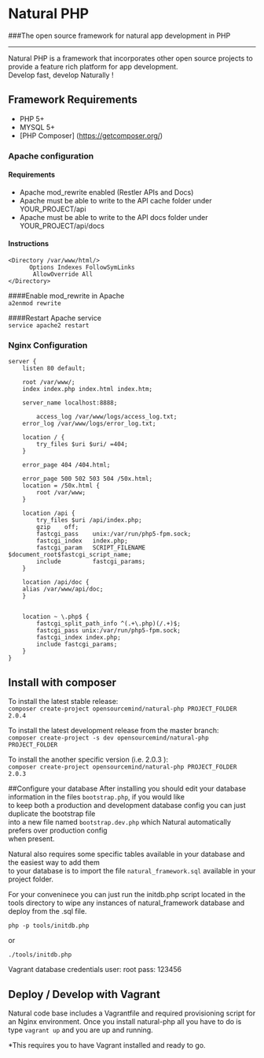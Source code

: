# Natural PHP
###The open source framework for natural app development in PHP
***
Natural PHP is a framework that incorporates other open source projects
to provide a feature rich platform for app development.  
Develop fast, develop Naturally !

## Framework Requirements
* PHP 5+
* MYSQL 5+
* [PHP Composer] (https://getcomposer.org/)

### Apache configuration
#### Requirements
* Apache mod_rewrite enabled (Restler APIs and Docs)
* Apache must be able to write to the API cache folder under YOUR_PROJECT/api
* Apache must be able to write to the API docs folder under YOUR_PROJECT/api/docs
#### Instructions
``` 
<Directory /var/www/html/>
      Options Indexes FollowSymLinks
       AllowOverride All
</Directory>
```

####Enable mod_rewrite in Apache  
`a2enmod rewrite`  

####Restart Apache service  
`service apache2 restart`

### Nginx Configuration

```
server {
	listen 80 default;
 
	root /var/www/;
	index index.php index.html index.htm;
 
	server_name localhost:8888;

        access_log /var/www/logs/access_log.txt;
	error_log /var/www/logs/error_log.txt;

	location / {
		try_files $uri $uri/ =404;
	}
 
	error_page 404 /404.html;
 
	error_page 500 502 503 504 /50x.html;
	location = /50x.html {
		root /var/www;
	}
 
    location /api {
        try_files $uri /api/index.php;
        gzip    off;
        fastcgi_pass    unix:/var/run/php5-fpm.sock;
        fastcgi_index   index.php;
        fastcgi_param   SCRIPT_FILENAME  $document_root$fastcgi_script_name;
        include         fastcgi_params;
    }
 
    location /api/doc {
	alias /var/www/api/doc;
    }


	location ~ \.php$ {
		fastcgi_split_path_info ^(.+\.php)(/.+)$;
		fastcgi_pass unix:/var/run/php5-fpm.sock;
		fastcgi_index index.php;
		include fastcgi_params;
	}
}

```

## Install with composer
To install the latest stable release:  
`composer create-project opensourcemind/natural-php PROJECT_FOLDER 2.0.4`

To install the latest development release from the master branch:  
`composer create-project -s dev opensourcemind/natural-php PROJECT_FOLDER`

To install the another specific version (i.e. 2.0.3 ):  
`composer create-project opensourcemind/natural-php PROJECT_FOLDER 2.0.3`

##Configure your database
After installing you should edit your database information in the files `bootstrap.php`, if you would like  
to keep both a production and development database config you can just duplicate the bootstrap file  
into a new file named `bootstrap.dev.php` which Natural automatically prefers over production config  
when present.  

Natural also requires some specific tables available in your database and the easiest way to add them  
to your database is to import the file `natural_framework.sql` available in your project folder.

For your conveninece you can just run the initdb.php script located in the tools directory to wipe
any instances of natural_framework database and deploy from the .sql file.

```
php -p tools/initdb.php
```
or
```
./tools/initdb.php
```

Vagrant database credentials
user: root
pass: 123456


## Deploy / Develop with Vagrant
Natural code base includes a Vagrantfile and required provisioning script for an Nginx
environment. Once you install natural-php all you have to do is type `vagrant up`
and you are up and running.

*This requires you to have Vagrant installed and ready to go.
